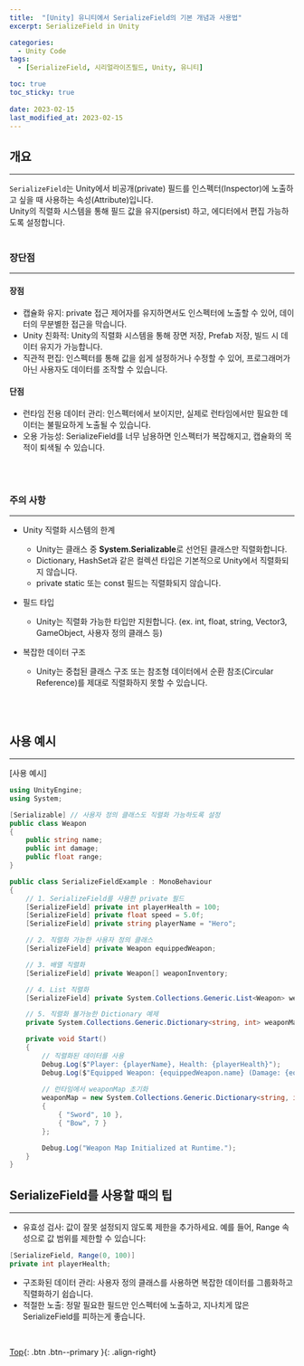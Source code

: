 ```yaml
---
title:  "[Unity] 유니티에서 SerializeField의 기본 개념과 사용법"
excerpt: SerializeField in Unity

categories:
  - Unity Code
tags:
  - [SerializeField, 시리얼라이즈필드, Unity, 유니티]

toc: true
toc_sticky: true
 
date: 2023-02-15
last_modified_at: 2023-02-15
---
```


## 개요
---
```SerializeField```는 Unity에서 비공개(private) 필드를 인스펙터(Inspector)에 노출하고 싶을 때 사용하는 속성(Attribute)입니다. <br>
Unity의 직렬화 시스템을 통해 필드 값을 유지(persist) 하고, 에디터에서 편집 가능하도록 설정합니다.<br><br>


### 장단점
---
#### 장점
* 캡슐화 유지: private 접근 제어자를 유지하면서도 인스펙터에 노출할 수 있어, 데이터의 무분별한 접근을 막습니다.
* Unity 친화적: Unity의 직렬화 시스템을 통해 장면 저장, Prefab 저장, 빌드 시 데이터 유지가 가능합니다.
* 직관적 편집: 인스펙터를 통해 값을 쉽게 설정하거나 수정할 수 있어, 프로그래머가 아닌 사용자도 데이터를 조작할 수 있습니다.

#### 단점
* 런타임 전용 데이터 관리: 인스펙터에서 보이지만, 실제로 런타임에서만 필요한 데이터는 불필요하게 노출될 수 있습니다.
* 오용 가능성: SerializeField를 너무 남용하면 인스펙터가 복잡해지고, 캡슐화의 목적이 퇴색될 수 있습니다.


<br><br>


### 주의 사항
---
* Unity 직렬화 시스템의 한계
  * Unity는 클래스 중 **System.Serializable**로 선언된 클래스만 직렬화합니다.
  * Dictionary, HashSet과 같은 컬렉션 타입은 기본적으로 Unity에서 직렬화되지 않습니다.
  * private static 또는 const 필드는 직렬화되지 않습니다.

* 필드 타입
  * Unity는 직렬화 가능한 타입만 지원합니다.
    (ex. int, float, string, Vector3, GameObject, 사용자 정의 클래스 등)

* 복잡한 데이터 구조
  * Unity는 중첩된 클래스 구조 또는 참조형 데이터에서 순환 참조(Circular Reference)를 제대로 직렬화하지 못할 수 있습니다.

<br><br>

## 사용 예시
---

[사용 예시]

```c#
using UnityEngine;
using System;

[Serializable] // 사용자 정의 클래스도 직렬화 가능하도록 설정
public class Weapon
{
    public string name;
    public int damage;
    public float range;
}

public class SerializeFieldExample : MonoBehaviour
{
    // 1. SerializeField를 사용한 private 필드
    [SerializeField] private int playerHealth = 100;
    [SerializeField] private float speed = 5.0f;
    [SerializeField] private string playerName = "Hero";

    // 2. 직렬화 가능한 사용자 정의 클래스
    [SerializeField] private Weapon equippedWeapon;

    // 3. 배열 직렬화
    [SerializeField] private Weapon[] weaponInventory;

    // 4. List 직렬화
    [SerializeField] private System.Collections.Generic.List<Weapon> weaponList;

    // 5. 직렬화 불가능한 Dictionary 예제
    private System.Collections.Generic.Dictionary<string, int> weaponMap; // 직렬화되지 않음

    private void Start()
    {
        // 직렬화된 데이터를 사용
        Debug.Log($"Player: {playerName}, Health: {playerHealth}");
        Debug.Log($"Equipped Weapon: {equippedWeapon.name} (Damage: {equippedWeapon.damage})");
        
        // 런타임에서 weaponMap 초기화
        weaponMap = new System.Collections.Generic.Dictionary<string, int>
        {
            { "Sword", 10 },
            { "Bow", 7 }
        };

        Debug.Log("Weapon Map Initialized at Runtime.");
    }
}

```

## SerializeField를 사용할 때의 팁
---
* 유효성 검사: 값이 잘못 설정되지 않도록 제한을 추가하세요. 예를 들어, Range 속성으로 값 범위를 제한할 수 있습니다:

```c#
[SerializeField, Range(0, 100)]
private int playerHealth;
```

* 구조화된 데이터 관리: 사용자 정의 클래스를 사용하면 복잡한 데이터를 그룹화하고 직렬화하기 쉽습니다.
* 적절한 노출: 정말 필요한 필드만 인스펙터에 노출하고, 지나치게 많은 SerializeField를 피하는게 좋습니다.

<br>

[Top](#){: .btn .btn--primary }{: .align-right}